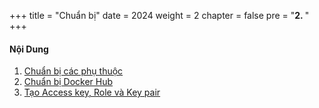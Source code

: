 +++
title = "Chuẩn bị"
date = 2024
weight = 2
chapter = false
pre = "<b>2. </b>"
+++


#### Nội Dung

1. [Chuẩn bị các phụ thuộc](1-dependencies)
2. [Chuẩn bị Docker Hub](2-docker-hub)
3. [Tạo Access key, Role và Key pair](3-aws-preparation)
